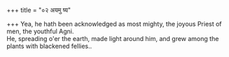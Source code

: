+++
title = "०२ अयमु ष्य"

+++
Yea, he hath been acknowledged as most mighty, the joyous Priest of men, the youthful Agni.  
     He, spreading o'er the earth, made light around him, and grew among the plants with blackened fellies..